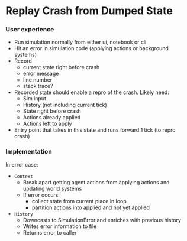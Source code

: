 # Replay Crash from Dumped State

### User experience
- Run simulation normally from either ui, notebook or cli 
- Hit an error in simulation code (applying actions or background systems)
- Record 
    - current state right before crash 
    - error message
    - line number
    - stack trace? 
- Recorded state should enable a repro of the crash. Likely need:
    - Sim input
    - History (not including current tick)
    - State right before crash
    - Actions already applied
    - Actions left to apply 
- Entry point that takes in this state and runs forward 1 tick (to repro crash)


### Implementation 
In error case:
- `Context` 
    - Break apart getting agent actions from applying actions and updating world systems
    - If error occurs:
        - collect state from current place in loop 
        - partition actions into applied and not yet applied
- `History` 
    - Downcasts to SimulationError and enriches with previous history 
    - Writes error information to file  
    - Returns error to caller